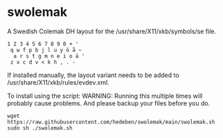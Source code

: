 # swolemak
A Swedish Colemak DH layout for the /usr/share/X11/xkb/symbols/se file. 

```
1 2 3 4 5 6 7 8 9 0 + '
 q w f p b j l u y ö å ~
  a r s t g m n e i o ä '
 z x c d v < k h , . -
 ```

If installed manually, the layout variant needs to be added to /usr/share/X11/xkb/rules/evdev.xml.

To install using the script: 
    WARNING: Running this multiple times will probably cause problems. And please backup your files before you do.

```
wget https://raw.githubusercontent.com/hedeben/swolemak/main/swolemak.sh
sudo sh ./swolemak.sh
```
